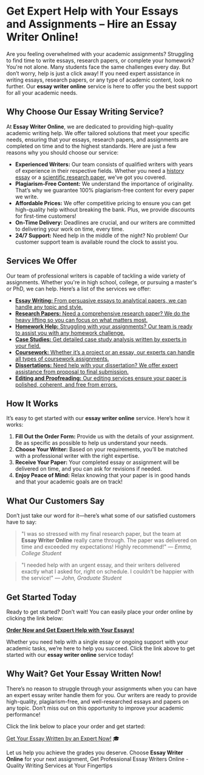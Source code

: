 <h1>Get Expert Help with Your Essays and Assignments – Hire an Essay Writer Online!</h1>

<p>Are you feeling overwhelmed with your academic assignments? Struggling to find time to write essays, research papers, or complete your homework? You're not alone. Many students face the same challenges every day. But don’t worry, help is just a click away! If you need expert assistance in writing essays, research papers, or any type of academic content, look no further. Our <strong>essay writer online</strong> service is here to offer you the best support for all your academic needs.</p>

<h2>Why Choose Our Essay Writing Service?</h2>

<p>At <strong>Essay Writer Online</strong>, we are dedicated to providing high-quality academic writing help. We offer tailored solutions that meet your specific needs, ensuring that your essays, research papers, and assignments are completed on time and to the highest standards. Here are just a few reasons why you should choose our service:</p>

<ul>
    <li><strong>Experienced Writers:</strong> Our team consists of qualified writers with years of experience in their respective fields. Whether you need a <a href="https://tinyurl.com/topessay?keyword=essay+writer+online" target="_blank">history essay</a> or a <a href="https://tinyurl.com/topessay?keyword=essay+writer+online" target="_blank">scientific research paper</a>, we've got you covered.</li>
    <li><strong>Plagiarism-Free Content:</strong> We understand the importance of originality. That’s why we guarantee 100% plagiarism-free content for every paper we write.</li>
    <li><strong>Affordable Prices:</strong> We offer competitive pricing to ensure you can get high-quality help without breaking the bank. Plus, we provide discounts for first-time customers!</li>
    <li><strong>On-Time Delivery:</strong> Deadlines are crucial, and our writers are committed to delivering your work on time, every time.</li>
    <li><strong>24/7 Support:</strong> Need help in the middle of the night? No problem! Our customer support team is available round the clock to assist you.</li>
</ul>

<h2>Services We Offer</h2>

<p>Our team of professional writers is capable of tackling a wide variety of assignments. Whether you're in high school, college, or pursuing a master's or PhD, we can help. Here’s a list of the services we offer:</p>

<ul>
    <li><a href="https://tinyurl.com/topessay?keyword=essay+writer+online" target="_blank"><strong>Essay Writing:</strong> From persuasive essays to analytical papers, we can handle any topic and style.</a></li>
    <li><a href="https://tinyurl.com/topessay?keyword=essay+writer+online" target="_blank"><strong>Research Papers:</strong> Need a comprehensive research paper? We do the heavy lifting so you can focus on what matters most.</a></li>
    <li><a href="https://tinyurl.com/topessay?keyword=essay+writer+online" target="_blank"><strong>Homework Help:</strong> Struggling with your assignments? Our team is ready to assist you with any homework challenge.</a></li>
    <li><a href="https://tinyurl.com/topessay?keyword=essay+writer+online" target="_blank"><strong>Case Studies:</strong> Get detailed case study analysis written by experts in your field.</a></li>
    <li><a href="https://tinyurl.com/topessay?keyword=essay+writer+online" target="_blank"><strong>Coursework:</strong> Whether it’s a project or an essay, our experts can handle all types of coursework assignments.</a></li>
    <li><a href="https://tinyurl.com/topessay?keyword=essay+writer+online" target="_blank"><strong>Dissertations:</strong> Need help with your dissertation? We offer expert assistance from proposal to final submission.</a></li>
    <li><a href="https://tinyurl.com/topessay?keyword=essay+writer+online" target="_blank"><strong>Editing and Proofreading:</strong> Our editing services ensure your paper is polished, coherent, and free from errors.</a></li>
</ul>

<h2>How It Works</h2>

<p>It’s easy to get started with our <strong>essay writer online</strong> service. Here’s how it works:</p>

<ol>
    <li><strong>Fill Out the Order Form:</strong> Provide us with the details of your assignment. Be as specific as possible to help us understand your needs.</li>
    <li><strong>Choose Your Writer:</strong> Based on your requirements, you’ll be matched with a professional writer with the right expertise.</li>
    <li><strong>Receive Your Paper:</strong> Your completed essay or assignment will be delivered on time, and you can ask for revisions if needed.</li>
    <li><strong>Enjoy Peace of Mind:</strong> Relax knowing that your paper is in good hands and that your academic goals are on track!</li>
</ol>

<h2>What Our Customers Say</h2>

<p>Don’t just take our word for it—here’s what some of our satisfied customers have to say:</p>

<blockquote>
    "I was so stressed with my final research paper, but the team at <strong>Essay Writer Online</strong> really came through. The paper was delivered on time and exceeded my expectations! Highly recommend!" — <em>Emma, College Student</em>
</blockquote>

<blockquote>
    "I needed help with an urgent essay, and their writers delivered exactly what I asked for, right on schedule. I couldn’t be happier with the service!" — <em>John, Graduate Student</em>
</blockquote>

<h2>Get Started Today</h2>

<p>Ready to get started? Don’t wait! You can easily place your order online by clicking the link below:</p>

<p><a href="https://tinyurl.com/topessay?keyword=essay+writer+online" target="_blank"><strong>Order Now and Get Expert Help with Your Essays!</strong></a></p>

<p>Whether you need help with a single essay or ongoing support with your academic tasks, we’re here to help you succeed. Click the link above to get started with our <strong>essay writer online</strong> service today!</p>

<h2>Why Wait? Get Your Essay Written Now!</h2>

<p>There’s no reason to struggle through your assignments when you can have an expert essay writer handle them for you. Our writers are ready to provide high-quality, plagiarism-free, and well-researched essays and papers on any topic. Don’t miss out on this opportunity to improve your academic performance!</p>

<p>Click the link below to place your order and get started:</p>

<p><a href="https://tinyurl.com/topessay?keyword=essay+writer+online" target="_blank">Get Your Essay Written by an Expert Now!</a> 🎓</p>

<p>Let us help you achieve the grades you deserve. Choose <strong>Essay Writer Online</strong> for your next assignment,
Get Professional Essay Writers Online - Quality Writing Services at Your Fingertips
